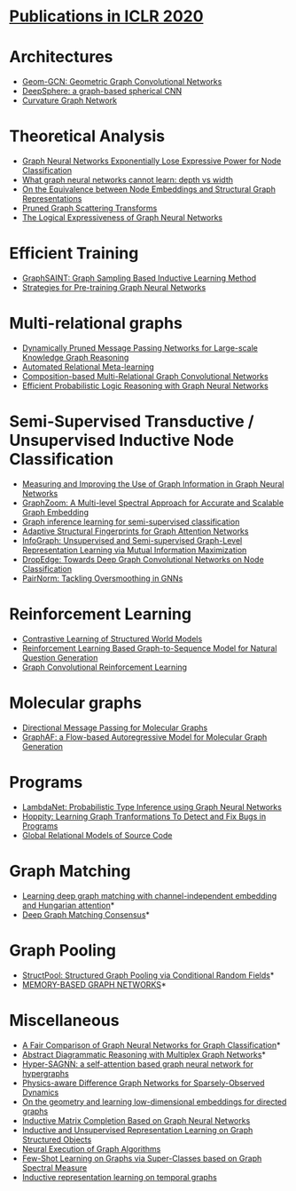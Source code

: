 # [Publications in ICLR 2020](https://openreview.net/group?id=ICLR.cc/2020/Conference)


# Architectures
- [Geom-GCN: Geometric Graph Convolutional Networks](https://github.com/naganandy/graph-based-deep-learning-literature/blob/master/conference-publications/folders/publications_iclr20/geomgcn_iclr20/README.md)
- [DeepSphere: a graph-based spherical CNN](https://github.com/naganandy/graph-based-deep-learning-literature/blob/master/conference-publications/folders/publications_iclr20/deepsphere_iclr20/README.md)
- [Curvature Graph Network](https://github.com/naganandy/graph-based-deep-learning-literature/blob/master/conference-publications/folders/publications_iclr20/curvgn_iclr20/README.md)



# Theoretical Analysis
- [Graph Neural Networks Exponentially Lose Expressive Power for Node Classification](https://github.com/naganandy/graph-based-deep-learning-literature/blob/master/conference-publications/folders/publications_iclr20/expgnn_iclr20/README.md)
- [What graph neural networks cannot learn: depth vs width](https://github.com/naganandy/graph-based-deep-learning-literature/blob/master/conference-publications/folders/publications_iclr20/gnnmp_iclr20/README.md)
- [On the Equivalence between Node Embeddings and Structural Graph Representations](https://github.com/naganandy/graph-based-deep-learning-literature/blob/master/conference-publications/folders/publications_iclr20/cgnn_iclr20/README.md) 
- [Pruned Graph Scattering Transforms](https://github.com/naganandy/graph-based-deep-learning-literature/blob/master/conference-publications/folders/publications_iclr20/pgst_iclr20/README.md)
- [The Logical Expressiveness of Graph Neural Networks](https://github.com/naganandy/graph-based-deep-learning-literature/blob/master/conference-publications/folders/publications_iclr20/acrgnn_iclr20/README.md)



# Efficient Training
- [GraphSAINT: Graph Sampling Based Inductive Learning Method](https://github.com/naganandy/graph-based-deep-learning-literature/blob/master/conference-publications/folders/publications_iclr20/graphsaint_iclr20/README.md)
- [Strategies for Pre-training Graph Neural Networks](https://github.com/naganandy/graph-based-deep-learning-literature/blob/master/conference-publications/folders/publications_iclr20/gnnpretraining_iclr20/README.md)



# Multi-relational graphs
- [Dynamically Pruned Message Passing Networks for Large-scale Knowledge Graph Reasoning](https://github.com/naganandy/graph-based-deep-learning-literature/blob/master/conference-publications/folders/publications_iclr20/dpmpn_iclr20/README.md)
- [Automated Relational Meta-learning](https://github.com/naganandy/graph-based-deep-learning-literature/blob/master/conference-publications/folders/publications_iclr20/arml_iclr20/README.md)
- [Composition-based Multi-Relational Graph Convolutional Networks](https://github.com/naganandy/graph-based-deep-learning-literature/blob/master/conference-publications/folders/publications_iclr20/compgcn_iclr20/README.md)
- [Efficient Probabilistic Logic Reasoning with Graph Neural Networks](https://github.com/naganandy/graph-based-deep-learning-literature/blob/master/conference-publications/folders/publications_iclr20/expressgnn_iclr20/README.md)



# Semi-Supervised Transductive / Unsupervised Inductive Node Classification
- [Measuring and Improving the Use of Graph Information in Graph Neural Networks](https://github.com/naganandy/graph-based-deep-learning-literature/blob/master/conference-publications/folders/publications_iclr20/csgnn_iclr20/README.md)
- [GraphZoom: A Multi-level Spectral Approach for Accurate and Scalable Graph Embedding](https://github.com/naganandy/graph-based-deep-learning-literature/blob/master/conference-publications/folders/publications_iclr20/graphzoom_iclr20/README.md)
- [Graph inference learning for semi-supervised classification](https://github.com/naganandy/graph-based-deep-learning-literature/blob/master/conference-publications/folders/publications_iclr20/gil_iclr20/README.md)
- [Adaptive Structural Fingerprints for Graph Attention Networks](https://github.com/naganandy/graph-based-deep-learning-literature/blob/master/conference-publications/folders/publications_iclr20/adsf_iclr20/README.md)
- [InfoGraph: Unsupervised and Semi-supervised Graph-Level Representation Learning via Mutual Information Maximization](https://github.com/naganandy/graph-based-deep-learning-literature/blob/master/conference-publications/folders/publications_iclr20/infograph_iclr20/README.md)
- [DropEdge: Towards Deep Graph Convolutional Networks on Node Classification](https://github.com/naganandy/graph-based-deep-learning-literature/blob/master/conference-publications/folders/publications_iclr20/dropedge_iclr20/README.md)
- [PairNorm: Tackling Oversmoothing in GNNs](https://github.com/naganandy/graph-based-deep-learning-literature/blob/master/conference-publications/folders/publications_iclr20/pairnorm_iclr20/README.md)



# Reinforcement Learning
- [Contrastive Learning of Structured World Models](https://github.com/naganandy/graph-based-deep-learning-literature/blob/master/conference-publications/folders/publications_iclr20/cswm_iclr20/README.md)
- [Reinforcement Learning Based Graph-to-Sequence Model for Natural Question Generation](https://github.com/naganandy/graph-based-deep-learning-literature/blob/master/conference-publications/folders/publications_iclr20/g2s_iclr20/README.md)
- [Graph Convolutional Reinforcement Learning](https://github.com/naganandy/graph-based-deep-learning-literature/blob/master/conference-publications/folders/publications_iclr20/dgn_iclr20/README.md)



# Molecular graphs
- [Directional Message Passing for Molecular Graphs](https://github.com/naganandy/graph-based-deep-learning-literature/blob/master/conference-publications/folders/publications_iclr20/dimenet_iclr20/README.md)
- [GraphAF: a Flow-based Autoregressive Model for Molecular Graph Generation](https://github.com/naganandy/graph-based-deep-learning-literature/blob/master/conference-publications/folders/publications_iclr20/graphaf_iclr20/README.md)



# Programs
- [LambdaNet: Probabilistic Type Inference using Graph Neural Networks](https://github.com/naganandy/graph-based-deep-learning-literature/blob/master/conference-publications/folders/publications_iclr20/lambdanet_iclr20/README.md)
- [Hoppity: Learning Graph Tranformations To Detect and Fix Bugs in Programs](https://github.com/naganandy/graph-based-deep-learning-literature/blob/master/conference-publications/folders/publications_iclr20/hoppity_iclr20/README.md)
- [Global Relational Models of Source Code](https://github.com/naganandy/graph-based-deep-learning-literature/blob/master/conference-publications/folders/publications_iclr20/great_iclr20/README.md)



# Graph Matching
- [Learning deep graph matching with channel-independent embedding and Hungarian attention](https://openreview.net/forum?id=rJgBd2NYPH)*
- [Deep Graph Matching Consensus](https://openreview.net/forum?id=HyeJf1HKvS)*



# Graph Pooling
- [StructPool: Structured Graph Pooling via Conditional Random Fields](https://openreview.net/forum?id=BJxg_hVtwH)*
- [MEMORY-BASED GRAPH NETWORKS](https://openreview.net/forum?id=r1laNeBYPB)*



# Miscellaneous
- [A Fair Comparison of Graph Neural Networks for Graph Classification](https://openreview.net/forum?id=HygDF6NFPB)*
- [Abstract Diagrammatic Reasoning with Multiplex Graph Networks](https://openreview.net/forum?id=ByxQB1BKwH)*
- [Hyper-SAGNN: a self-attention based graph neural network for hypergraphs](https://github.com/naganandy/graph-based-deep-learning-literature/blob/master/conference-publications/folders/publications_iclr20/hypersagnn_iclr20/README.md)
- [Physics-aware Difference Graph Networks for Sparsely-Observed Dynamics](https://github.com/naganandy/graph-based-deep-learning-literature/blob/master/conference-publications/folders/publications_iclr20/padgn_iclr20/README.md)
- [On the geometry and learning low-dimensional embeddings for directed graphs](https://github.com/naganandy/graph-based-deep-learning-literature/blob/master/conference-publications/folders/publications_iclr20/dirgraph_iclr20/README.md)
- [Inductive Matrix Completion Based on Graph Neural Networks](https://github.com/naganandy/graph-based-deep-learning-literature/blob/master/conference-publications/folders/publications_iclr20/igmc_iclr20/README.md)
- [Inductive and Unsupervised Representation Learning on Graph Structured Objects](https://github.com/naganandy/graph-based-deep-learning-literature/blob/master/conference-publications/folders/publications_iclr20/seed_iclr20/README.md)
- [Neural Execution of Graph Algorithms](https://github.com/naganandy/graph-based-deep-learning-literature/blob/master/conference-publications/folders/publications_iclr20/graneurexec_iclr20/README.md)
- [Few-Shot Learning on Graphs via Super-Classes based on Graph Spectral Measure](https://github.com/naganandy/graph-based-deep-learning-literature/blob/master/conference-publications/folders/publications_iclr20/grafewshot_iclr20/README.md)
- [Inductive representation learning on temporal graphs](https://github.com/naganandy/graph-based-deep-learning-literature/blob/master/conference-publications/folders/publications_iclr20/tgat_iclr20/README.md)
